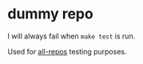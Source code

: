 # dummy repo

I will always fail when `make test` is run.

Used for [all-repos](https://github.com/asottile/all-repos) testing purposes.
